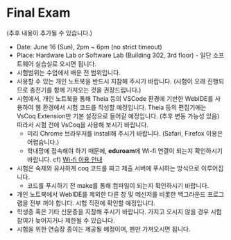 # Final Exam

(추후 내용이 추가될 수 있습니다.)

- Date: June 16 (Sun), 2pm ~ 6pm (no strict timeout)
- Place: Hardware Lab or Software Lab (Building 302, 3rd floor) - 일단 소프트웨어 실습실로 오시면 됩니다.
- 시험범위는 수업에서 배운 전 범위입니다.
- 사용할 수 있는 개인 노트북을 반드시 지참해 주시기 바랍니다. (시험이 오래 진행되므로 충전기를 함께 가져오는 것을 권장드립니다.)
- 시험에서, 개인 노트북을 통해 Theia 등의 VSCode 환경에 기반한 WebIDE를 사용하여 웹 환경에서 시험 코드를 작성할 예정입니다. Theia 등의 편집기에는 VsCoq Extension만 기본 설정으로 들어갈 예정입니다. (추후 변동 가능성 있음) 따라서 시험 전에 VsCoq을 사용해 보시기 바랍니다.
  - 미리 Chrome 브라우저를 install해 주시기 바랍니다. (Safari, Firefox 이용은 어렵습니다.)
  - 학내망에 접속해야 하기 때문에, **eduroam**에 Wi-fi 연결이 되는지 확인하시기 바랍니다. cf) [Wi-fi 이용 안내](https://ist.snu.ac.kr/wifi/)
- 시험은 숙제와 유사하게 coq 코드를 짜고 제출 서버에 푸시하는 방식으로 이루어집니다.
  - 코드를 푸시하기 전 make를 통해 컴파일이 되는지 확인하시기 바랍니다.
- 개인 노트북에서 WebIDE를 제외한 다른 창 및 메신저를 비롯한 백그라운드 프로그램을 전부 꺼야 합니다. 시험 직전에 확인할 예정입니다.
- 학생증 혹은 기타 신분증을 지참해 주시기 바랍니다. 가지고 오시지 않을 경우 시험 참여가 늦어지거나 제한될 수 있습니다.
- 시험을 위한 연습장 종이는 제공될 예정이며, 펜만 가져오시면 됩니다.
